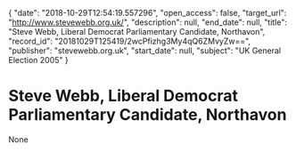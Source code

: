 {
  "date": "2018-10-29T12:54:19.557296", 
  "open_access": false, 
  "target_url": "http://www.stevewebb.org.uk/", 
  "description": null, 
  "end_date": null, 
  "title": "Steve Webb, Liberal Democrat Parliamentary Candidate, Northavon", 
  "record_id": "20181029T125419/2wcPfizhg3My4qQ6ZMvyZw==", 
  "publisher": "stevewebb.org.uk", 
  "start_date": null, 
  "subject": "UK General Election 2005"
}

# Steve Webb, Liberal Democrat Parliamentary Candidate, Northavon

None